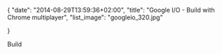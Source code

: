 {
   "date": "2014-08-29T13:59:36+02:00",
   "title": "Google I/O - Build with Chrome multiplayer",
   "list_image": "googleio_320.jpg"

}

Build
